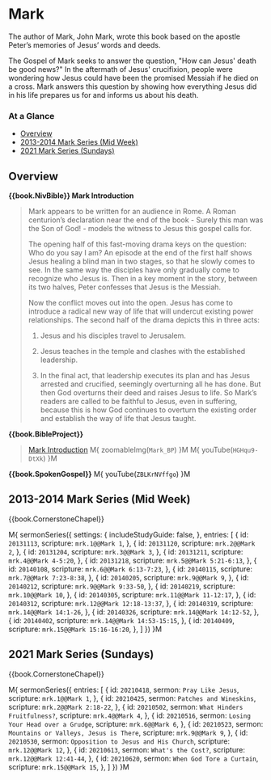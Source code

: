 # Mark

The author of Mark, John Mark, wrote this book based on the apostle
Peter’s memories of Jesus’ words and deeds.

The Gospel of Mark seeks to answer the question, "How can Jesus' death
be good news?" In the aftermath of Jesus' crucifixion, people were
wondering how Jesus could have been the promised Messiah if he died on
a cross. Mark answers this question by showing how everything Jesus
did in his life prepares us for and informs us about his death.


### At a Glance

- [Overview](#overview)
- [2013-2014 Mark Series (Mid Week)](#2013-2014-mark-series-mid-week)
- [2021 Mark Series (Sundays)](#2021-mark-series-sundays)


## Overview

**{{book.NivBible}} Mark Introduction**

> Mark appears to be written for an audience in Rome. A Roman
> centurion’s declaration near the end of the book - Surely this man was
> the Son of God! - models the witness to Jesus this gospel calls for.
> 
> The opening half of this fast-moving drama keys on the question: Who
> do you say I am? An episode at the end of the first half shows Jesus
> healing a blind man in two stages, so that he slowly comes to see. In
> the same way the disciples have only gradually come to recognize who
> Jesus is. Then in a key moment in the story, between its two halves,
> Peter confesses that Jesus is the Messiah.
> 
> Now the conflict moves out into the open. Jesus has come to introduce
> a radical new way of life that will undercut existing power
> relationships. The second half of the drama depicts this in three
> acts:
> 
> 1. Jesus and his disciples travel to Jerusalem.
> 
> 2. Jesus teaches in the temple and clashes with the
>    established leadership.
> 
> 3. In the final act, that leadership executes its plan and has
>    Jesus arrested and crucified, seemingly overturning all he has
>    done. But then God overturns their deed and raises Jesus to
>    life. So Mark’s readers are called to be faithful to Jesus, even in
>    suffering, because this is how God continues to overturn the
>    existing order and establish the way of life that Jesus taught.


**{{book.BibleProject}}**
> [Mark Introduction](https://bibleproject.com/explore/video/mark/)
M{ zoomableImg(`Mark_BP`) }M
M{ youTube(`HGHqu9-DtXk`) }M


**{{book.SpokenGospel}}**
M{ youTube(`ZBLKrNVffgo`) }M



## 2013-2014 Mark Series (Mid Week)

{{book.CornerstoneChapel}}

M{ sermonSeries({
  settings: {
  includeStudyGuide: false,
  },
  entries: [
    { id: `20131113`, scripture: `mrk.1@@Mark 1`,            },
    { id: `20131120`, scripture: `mrk.2@@Mark 2`,            },
    { id: `20131204`, scripture: `mrk.3@@Mark 3`,            },
    { id: `20131211`, scripture: `mrk.4@@Mark 4-5:20`,       },
    { id: `20131218`, scripture: `mrk.5@@Mark 5:21-6:13`,    },
    { id: `20140108`, scripture: `mrk.6@@Mark 6:13-7:23`,    },
    { id: `20140115`, scripture: `mrk.7@@Mark 7:23-8:38`,    },
    { id: `20140205`, scripture: `mrk.9@@Mark 9`,            },
    { id: `20140212`, scripture: `mrk.9@@Mark 9:33-50`,      },
    { id: `20140219`, scripture: `mrk.10@@Mark 10`,          },
    { id: `20140305`, scripture: `mrk.11@@Mark 11-12:17`,    },
    { id: `20140312`, scripture: `mrk.12@@Mark 12:18-13:37`, },
    { id: `20140319`, scripture: `mrk.14@@Mark 14:1-26`,     },
    { id: `20140326`, scripture: `mrk.14@@Mark 14:12-52`,    },
    { id: `20140402`, scripture: `mrk.14@@Mark 14:53-15:15`, },
    { id: `20140409`, scripture: `mrk.15@@Mark 15:16-16:20`, },
  ]
}) }M



## 2021 Mark Series (Sundays)

{{book.CornerstoneChapel}}

M{ sermonSeries({
  entries: [
    { id: `20210418`, sermon: `Pray Like Jesus`,                       scripture: `mrk.1@@Mark 1`,         },
    { id: `20210425`, sermon: `Patches and Wineskins`,                 scripture: `mrk.2@@Mark 2:18-22`,   },
    { id: `20210502`, sermon: `What Hinders Fruitfulness?`,            scripture: `mrk.4@@Mark 4`,         },
    { id: `20210516`, sermon: `Losing Your Head over a Grudge`,        scripture: `mrk.6@@Mark 6`,         },
    { id: `20210523`, sermon: `Mountains or Valleys, Jesus is There`,  scripture: `mrk.9@@Mark 9`,         },
    { id: `20210530`, sermon: `Opposition to Jesus and His Church`,    scripture: `mrk.12@@Mark 12`,       },
    { id: `20210613`, sermon: `What's the Cost?`,                      scripture: `mrk.12@@Mark 12:41-44`, },
    { id: `20210620`, sermon: `When God Tore a Curtain`,               scripture: `mrk.15@@Mark 15`,       },
  ]
}) }M
